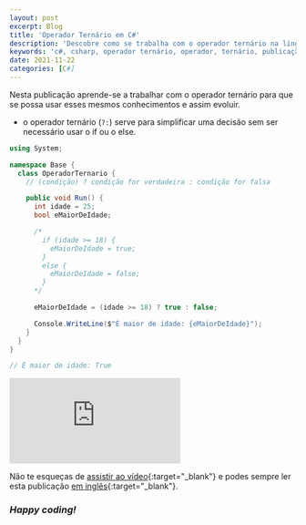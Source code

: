 ```yaml
---
layout: post
excerpt: Blog
title: 'Operador Ternário em C#'
description: 'Descobre como se trabalha com o operador ternário na linguagem de programação C#. Obtém respostas às tuas dúvidas com a teoria e os exemplos apresentados.'
keywords: 'c#, csharp, operador ternário, operador, ternário, publicação'
date: 2021-11-22
categories: [C#]
---
```


Nesta publicação aprende-se a trabalhar com o operador ternário para que se possa usar esses mesmos conhecimentos e assim evoluir.

- o operador ternário (`?:`) serve para simplificar uma decisão sem ser necessário usar o if ou o else.

```csharp
using System;

namespace Base {
  class OperadorTernario {
    // (condição) ? condição for verdadeira : condição for falsa

    public void Run() {
      int idade = 25;
      bool eMaiorDeIdade;

      /*
        if (idade >= 18) {
          eMaiorDeIdade = true;
        }
        else {
          eMaiorDeIdade = false;
        }
      */

      eMaiorDeIdade = (idade >= 18) ? true : false;

      Console.WriteLine($"É maior de idade: {eMaiorDeIdade}");
    }
  }
}

// É maior de idade: True
```

<div class="video-container">
  <iframe src="https://www.youtube.com/embed/KMHQmYq6Kms" frameborder="0" allowfullscreen></iframe>
</div>

Não te esqueças de [assistir ao vídeo](https://youtu.be/KMHQmYq6Kms){:target="\_blank"} e podes sempre ler esta publicação [em inglês](https://nelsonsilvadev.com/blog/20211122/ternary-operator-in-csharp/){:target="\_blank"}.

### _Happy coding!_
